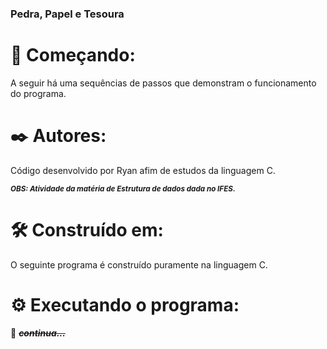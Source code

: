 ### Pedra, Papel e Tesoura 

# 🚀 Começando:

A seguir há uma sequências de passos que demonstram o funcionamento do programa. 

# ✒️ Autores: 

Código desenvolvido por Ryan afim de estudos da linguagem C. 

<sub> ***OBS: Atividade da matéria de Estrutura de dados dada no IFES.*** </sub>

# 🛠️ Construído em: 

O seguinte programa é construído puramente na linguagem C.

# ⚙️ Executando o programa:

🚧 ***~~continua...~~***